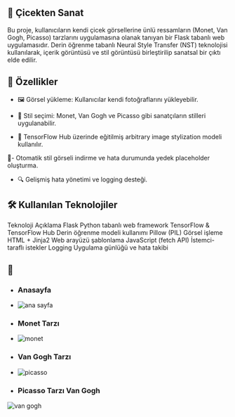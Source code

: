 ## 🎨 Çicekten Sanat
   Bu proje, kullanıcıların kendi çicek görsellerine ünlü ressamların (Monet, Van Gogh, Picasso) tarzlarını uygulamasına olanak tanıyan bir Flask tabanlı web uygulamasıdır. Derin öğrenme tabanlı Neural Style Transfer (NST) teknolojisi kullanılarak, içerik görüntüsü ve stil görüntüsü birleştirilip sanatsal bir çıktı elde edilir.

## 🚀 Özellikler
- 🖼️ Görsel yükleme: Kullanıcılar kendi fotoğraflarını yükleyebilir.

- 🎨 Stil seçimi: Monet, Van Gogh ve Picasso gibi sanatçıların stilleri uygulanabilir.

- 🤖 TensorFlow Hub üzerinde eğitilmiş arbitrary image stylization modeli kullanılır.

💾-  Otomatik stil görseli indirme ve hata durumunda yedek placeholder oluşturma.

- 🔍 Gelişmiş hata yönetimi ve logging desteği.

## 🛠️ Kullanılan Teknolojiler
Teknoloji	Açıklama
Flask	Python tabanlı web framework
TensorFlow & TensorFlow Hub	Derin öğrenme modeli kullanımı
Pillow (PIL)	Görsel işleme
HTML + Jinja2	Web arayüzü şablonlama
JavaScript (fetch API)	İstemci-taraflı istekler
Logging	Uygulama günlüğü ve hata takibi

## 📸 
- ### Anasayfa
-  ![ana sayfa](https://github.com/user-attachments/assets/44c0cd01-d342-4843-90da-929bd0c0839e)
- ### Monet Tarzı
- ![monet](https://github.com/user-attachments/assets/7297cecd-50d6-4432-ba79-af8263f9508d)
- ### Van Gogh Tarzı
 - ![picasso](https://github.com/user-attachments/assets/493d4627-33b7-46b9-bc9a-09bd0de5115a)
- ### Picasso Tarzı Van Gogh
 ![van gogh](https://github.com/user-attachments/assets/620362b3-bf28-4fe1-ab37-c3b028b3642a)


